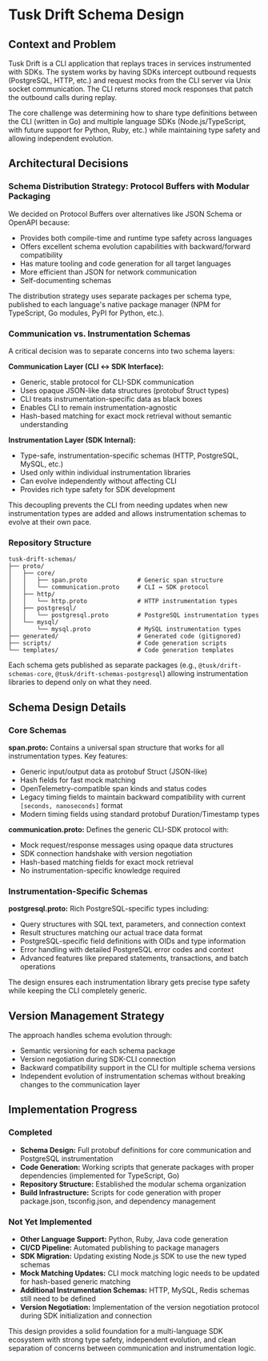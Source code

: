 # Tusk Drift Schema Design

## Context and Problem

Tusk Drift is a CLI application that replays traces in services instrumented with SDKs. The system works by having SDKs intercept outbound requests (PostgreSQL, HTTP, etc.) and request mocks from the CLI server via Unix socket communication. The CLI returns stored mock responses that patch the outbound calls during replay.

The core challenge was determining how to share type definitions between the CLI (written in Go) and multiple language SDKs (Node.js/TypeScript, with future support for Python, Ruby, etc.) while maintaining type safety and allowing independent evolution.

## Architectural Decisions

### Schema Distribution Strategy: Protocol Buffers with Modular Packaging

We decided on Protocol Buffers over alternatives like JSON Schema or OpenAPI because:
- Provides both compile-time and runtime type safety across languages
- Offers excellent schema evolution capabilities with backward/forward compatibility
- Has mature tooling and code generation for all target languages
- More efficient than JSON for network communication
- Self-documenting schemas

The distribution strategy uses separate packages per schema type, published to each language's native package manager (NPM for TypeScript, Go modules, PyPI for Python, etc.).

### Communication vs. Instrumentation Schemas

A critical decision was to separate concerns into two schema layers:

**Communication Layer (CLI ↔ SDK Interface):**
- Generic, stable protocol for CLI-SDK communication
- Uses opaque JSON-like data structures (protobuf Struct types)
- CLI treats instrumentation-specific data as black boxes
- Enables CLI to remain instrumentation-agnostic
- Hash-based matching for exact mock retrieval without semantic understanding

**Instrumentation Layer (SDK Internal):**
- Type-safe, instrumentation-specific schemas (HTTP, PostgreSQL, MySQL, etc.)
- Used only within individual instrumentation libraries
- Can evolve independently without affecting CLI
- Provides rich type safety for SDK development

This decoupling prevents the CLI from needing updates when new instrumentation types are added and allows instrumentation schemas to evolve at their own pace.

### Repository Structure

```
tusk-drift-schemas/
├── proto/
│   ├── core/
│   │   ├── span.proto              # Generic span structure
│   │   └── communication.proto     # CLI ↔ SDK protocol
│   ├── http/
│   │   └── http.proto              # HTTP instrumentation types
│   ├── postgresql/
│   │   └── postgresql.proto        # PostgreSQL instrumentation types
│   └── mysql/
│       └── mysql.proto             # MySQL instrumentation types
├── generated/                      # Generated code (gitignored)
├── scripts/                        # Code generation scripts
└── templates/                      # Code generation templates
```

Each schema gets published as separate packages (e.g., `@tusk/drift-schemas-core`, `@tusk/drift-schemas-postgresql`) allowing instrumentation libraries to depend only on what they need.

## Schema Design Details

### Core Schemas

**span.proto:** Contains a universal span structure that works for all instrumentation types. Key features:
- Generic input/output data as protobuf Struct (JSON-like)
- Hash fields for fast mock matching
- OpenTelemetry-compatible span kinds and status codes
- Legacy timing fields to maintain backward compatibility with current `[seconds, nanoseconds]` format
- Modern timing fields using standard protobuf Duration/Timestamp types

**communication.proto:** Defines the generic CLI-SDK protocol with:
- Mock request/response messages using opaque data structures
- SDK connection handshake with version negotiation
- Hash-based matching fields for exact mock retrieval
- No instrumentation-specific knowledge required

### Instrumentation-Specific Schemas

**postgresql.proto:** Rich PostgreSQL-specific types including:
- Query structures with SQL text, parameters, and connection context
- Result structures matching our actual trace data format
- PostgreSQL-specific field definitions with OIDs and type information
- Error handling with detailed PostgreSQL error codes and context
- Advanced features like prepared statements, transactions, and batch operations

The design ensures each instrumentation library gets precise type safety while keeping the CLI completely generic.

## Version Management Strategy

The approach handles schema evolution through:
- Semantic versioning for each schema package
- Version negotiation during SDK-CLI connection
- Backward compatibility support in the CLI for multiple schema versions
- Independent evolution of instrumentation schemas without breaking changes to the communication layer

## Implementation Progress

### Completed
-  **Schema Design:** Full protobuf definitions for core communication and PostgreSQL instrumentation
-  **Code Generation:** Working scripts that generate packages with proper dependencies (implemented for TypeScript, Go)
-  **Repository Structure:** Established the modular schema organization
-  **Build Infrastructure:** Scripts for code generation with proper package.json, tsconfig.json, and dependency management

### Not Yet Implemented
-  **Other Language Support:** Python, Ruby, Java code generation
-  **CI/CD Pipeline:** Automated publishing to package managers
-  **SDK Migration:** Updating existing Node.js SDK to use the new typed schemas
-  **Mock Matching Updates:** CLI mock matching logic needs to be updated for hash-based generic matching
-  **Additional Instrumentation Schemas:** HTTP, MySQL, Redis schemas still need to be defined
-  **Version Negotiation:** Implementation of the version negotiation protocol during SDK initialization and connection

This design provides a solid foundation for a multi-language SDK ecosystem with strong type safety, independent evolution, and clean separation of concerns between communication and instrumentation logic.
